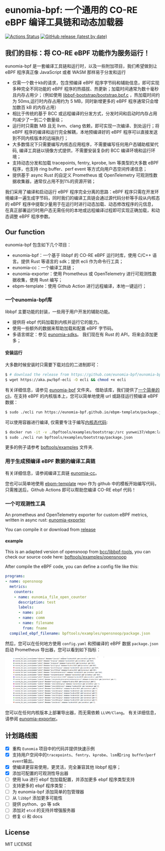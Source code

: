 # eunomia-bpf: 一个通用的 CO-RE eBPF 编译工具链和动态加载器

[![Actions Status](https://github.com/eunomia-bpf/eunomia-bpf/workflows/Ubuntu/badge.svg)](https://github.com/eunomia-bpf/eunomia-bpf/actions)
[![GitHub release (latest by date)](https://img.shields.io/github/v/release/eunomia-bpf/eunomia-bpf)](https://github.com/eunomia-bpf/eunomia-bpf/releases)
<!-- [![codecov](https://codecov.io/gh/eunomia-bpf/eunomia-bpf/branch/master/graph/badge.svg)](https://codecov.io/gh/filipdutescu/modern-cpp-template) -->

## 我们的目标：将 CO-RE eBPF 功能作为服务运行！

eunomia-bpf 是一套编译工具链和运行时，以及一些附加项目，我们希望做到让 eBPF 程序真正像 JavaScript 或者 WASM 那样易于分发和运行

- 仅需一个数十kb的请求，包含预编译 eBPF 程序字节码和辅助信息，即可实现多种完全不同功能的 eBPF 程序的热插拔、热更新；加载时间通常为数十毫秒且内存占用少；（例如使用 [libbpf-bootstrap/bootstrap.bpf.c](https://github.com/libbpf/libbpf-bootstrap/blob/master/examples/c/bootstrap.bpf.c) ，热加载时间约为 50ms,运行时内存占用约为 5 MB，同时新增更多的 eBPF 程序通常只会增加数百 kB 的内存占用）
- 相比于传统的基于 BCC 或远程编译的分发方式，分发时间和启动时内存占用均减少了一到二个数量级；
- 运行时只需数 MB 且无 llvm、clang 依赖，即可实现一次编译、到处运行；将 eBPF 程序的编译和运行完全解耦，本地预编译好的 eBPF 程序可以直接发送到不同内核版本的远端执行；
- 大多数情况下只需要编写内核态应用程序，不需要编写任何用户态辅助框架代码, 编译工具链以镜像方式提供，不需要安装复杂的 BCC 编译环境和运行环境；
- 支持动态分发和加载 tracepoints, fentry, kprobe, lsm 等类型的大多数 eBPF 程序，也支持 ring buffer、perf event 等方式向用户态空间传递信息；
- 提供基于 async Rust 的自定义 Prometheus 或 OpenTelemetry 可观测性数据收集器，通常仅占用不到1%的资源开销；

我们采用了编译和启动运行 eBPF 程序完全分离的思路：eBPF 程序只需在开发环境编译一遍生成字节码，同时我们的编译工具链会通过源代码分析等手段从内核态的 eBPF 程序中提取少量用于在运行时进行动态加载、动态修改程序的元信息，在真正部署运行时用户态无需任何的本地或远程编译过程即可实现正确加载，和动态调整 eBPF 程序参数。

## Our function

eunomia-bpf 包含如下几个项目：

- eunomia-bpf：一个基于 libbpf 的 CO-RE eBPF 运行时库，使用 C/C++ 语言。提供 Rust 等语言的 sdk；提供 ecli 作为命令行工具；
- eunomia-cc：一个编译工具链；
- eunomia-exporter：使用 Prometheus 或 OpenTelemetry 进行可观测性数据收集，使用 Rust 编写；
- ebpm-template：使用 Github Action 进行远程编译，本地一键运行；

### 一个eunomia-bpf库

libbpf 主要功能的封装，一些用于用户开发的辅助功能。

- 提供将 ebpf 代码加载到内核并运行它的能力。
- 使用一些额外的数据来帮助加载和配置 eBPF 字节码。
- 多语言绑定：参见 [eunomia-sdks](eunomia-sdks)。 我们现在有 Rust 的 API，将来会添加更多；

#### 安装运行

大多数时候安装时只需要下载对应的二进制即可：

```bash
$ # download the release from https://github.com/eunomia-bpf/eunomia-bpf/releases/latest/download/ecli
$ wget https://aka.pw/bpf-ecli -O ecli && chmod +x ecli
```

有关详细信息，请参见 [eunomia-bpf](eunomia-bpf) 文件夹。 借助该库，我们提供了[一个简单的 cli](https://github.com/eunomia-bpf/eunomia-bpf/releases/)，在支持 eBPF 的内核版本上，您可以简单地使用 url 或路径运行预编译 eBPF 数据：

```bash
$ sudo ./ecli run https://eunomia-bpf.github.io/ebpm-template/package.json # simply run a pre-compiled ebpf code from a url
```

可以使用容器进行编译, 仅需要专注于编写[内核态代码](bpftools/examples/bootstrap/bootstrap.bpf.c):

```bash
$ docker run -it -v ./bpftools/examples/bootstrap:/src yunwei37/ebpm:latest
$ sudo ./ecli run bpftools/examples/bootstrap/package.json              # run the compiled ebpf code
```

更多的例子请参考 [bpftools/examples](bpftools/examples) 文件夹.

### 用于生成预编译 eBPF 数据的编译工具链

有关详细信息，请参阅编译工具链 [eunomia-cc](https://github.com/eunomia-bpf/eunomia-cc)。

您也可以简单地使用 [ebpm-template](https://github.com/eunomia-bpf/ebpm-template) repo 作为 github 中的模板开始编写代码，只需推送后，Github Actions 即可以帮助您编译 CO-RE ebpf 代码！

### 一个可观测性工具

An prometheus and OpenTelemetry exporter for custom eBPF metrics, written in async rust: [eunomia-exporter](eunomia-exporter)

You can compile it or download from [release](https://github.com/eunomia-bpf/eunomia-bpf/releases/)

#### example

This is an adapted version of opensnoop from [bcc/libbpf-tools](https://github.com/iovisor/bcc/blob/master/libbpf-tools/opensnoop.bpf.c), you can check our source code here: [bpftools/examples/opensnoop](bpftools/examples/opensnoop)

After compile the eBPF code, you can define a config file like this:

```yml
programs:
- name: opensnoop
  metrics:
    counters:
    - name: eunomia_file_open_counter
      description: test
      labels:
      - name: pid
      - name: comm
      - name: filename
        from: fname
  compiled_ebpf_filename: bpftools/examples/opensnoop/package.json
```

然后，您可以在任何地方使用 `config.yaml` 和预编译的 eBPF 数据 `package.json` 启动 Prometheus 导出器，您可以看到如下指标：

![opensnoop_prometheus](documents/images/opensnoop_prometheus.png)

您可以在任何内核版本上部署导出器，而无需依赖 `LLVM/Clang`。 有关详细信息，请参阅 [eunomia-exporter](eunomia-exporter/README.md)。

## 计划路线图

- [X] 重构 `Eunomia` 项目中的代码并提供快速示例
- [X] 支持用户空间中的`tracepoints`、`fentry`、`kprobe`、`lsm`和`ring buffer`/`perf event`输出。
- [X] 使编译更容易使用，更灵活，完全兼容其他 libbpf 程序；
- [X] 添加可配置的可观测性导出器
- [ ] 使用 lua 进行 ebpf 包加载配置，并添加更多 ebpf 程序类型支持
- [ ] 支持更多的 ebpf 程序类型：
- [ ] 为 eunomia-bpf 添加简单的包管理器
- [ ] 从 `libbpf` 添加更多可能性
- [ ] 提供 python、go 等 sdk
- [ ] 添加对 `etcd` 的支持并增强服务器
- [ ] 修复 ci 和 docs

## License

MIT LICENSE

